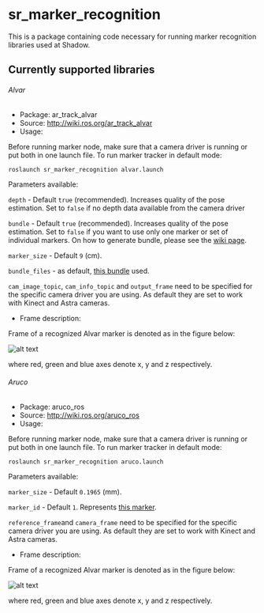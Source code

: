 # sr_marker_recognition

This is a package containing code necessary for running marker recognition libraries used at Shadow.

## Currently supported libraries

###### Alvar
- Package: ar_track_alvar
- Source: <http://wiki.ros.org/ar_track_alvar>
- Usage:

Before running marker node, make sure that a camera driver is running or put both in one launch file. To run marker tracker in default mode:

`roslaunch sr_marker_recognition alvar.launch`

Parameters available:

`depth` - Default `true` (recommended). Increases quality of the pose estimation. Set to `false` if no depth data available from the camera driver

`bundle` - Default `true` (recommended). Increases quality of the pose estimation. Set to `false` if you want to use only one marker or set of individual markers. On how to generate bundle, please see the [wiki page](http://wiki.ros.org/ar_track_alvar#ar_track_alvar.2BAC8-post-fuerte.Automatic_XML_bundle_file_generation).

`marker_size` - Default `9` (cm).

`bundle_files` - as default, [this bundle](https://github.com/shadow-robot/common_resources/blob/kinetic-devel/sr_description_common/ar_markers/ar_marker_0_1_2_3_a4.xml) used.

`cam_image_topic`, `cam_info_topic` and `output_frame` need to be specified for the specific camera driver you are using. As default they are set to work with Kinect and Astra cameras.

- Frame description:

Frame of a recognized Alvar marker is denoted as in the figure below:

![alt text](https://github.com/shadow-robot/sr_vision/blob/SRC-1223/F_generify_extrinsic_calibration/sr_camera_launch/docs/alvar_frame.jpg)

where red, green and blue axes denote x, y and z respectively.

###### Aruco
- Package: aruco_ros
- Source: <http://wiki.ros.org/aruco_ros>
- Usage:

Before running marker node, make sure that a camera driver is running or put both in one launch file. To run marker tracker in default mode:

`roslaunch sr_marker_recognition aruco.launch`

Parameters available:

`marker_size` - Default `0.1965` (mm).

`marker_id` - Default `1`. Represents [this marker](https://github.com/shadow-robot/sr_vision/blob/SRC-1223/F_generify_extrinsic_calibration/sr_marker_recognition/utils/aruco.png).

`reference_frame`and `camera_frame` need to be specified for the specific camera driver you are using. As default they are set to work with Kinect and Astra cameras.

- Frame description:

Frame of a recognized Alvar marker is denoted as in the figure below:

![alt text](https://github.com/shadow-robot/sr_vision/blob/SRC-1223/F_generify_extrinsic_calibration/sr_camera_launch/docs/aruco_frame.jpg)

where red, green and blue axes denote x, y and z respectively.
